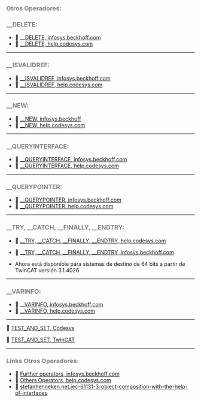 
### <span style="color:grey">Otros Operadores:</span>

### <span style="color:grey">__DELETE:</span>
- 🔗 [__DELETE, infosys.beckhoff.com](https://infosys.beckhoff.com/content/1033/tc3_plc_intro/2529160331.html?id=2289870734872430416)
- 🔗 [__DELETE, help.codesys.com](https://help.codesys.com/api-content/2/codesys/3.5.12.0/en/_cds_operator_delete/)
***
### <span style="color:grey">__ISVALIDREF:</span>
- 🔗 [__ISVALIDREF, infosys.beckhoff.com](https://infosys.beckhoff.com/content/1033/tc3_plc_intro/2529165707.html?id=8190095739921439819)
- 🔗 [__ISVALIDREF, help.codesys.com](https://help.codesys.com/api-content/2/codesys/3.5.14.0/en/_cds_operator_isvalidref/)
***

### <span style="color:grey">__NEW:</span>
- 🔗 [__NEW, infosys.beckhoff](https://infosys.beckhoff.com/content/1033/tc3_plc_intro/2529171083.html?id=5409766235804740463)
- 🔗 [__NEW, help.codesys.com](https://help.codesys.com/api-content/2/codesys/3.5.14.0/en/_cds_operator_new/)
***
### <span style="color:grey">__QUERYINTERFACE:</span>

- 🔗 [__QUERYINTERFACE, infosys.beckhoff.com](https://infosys.beckhoff.com/content/1033/tc3_plc_intro/2529176459.html?id=8921520647493442581)
- 🔗 [__QUERYINTERFACE, help.codesys.com](https://help.codesys.com/api-content/2/codesys/3.5.13.0/en/_cds_operator_queryinterface/#d1ae1a1daa87f58c0a8640e0179dbc5-id-05c12751daa87f58c0a8640e010610d5)
***
### <span style="color:grey">__QUERYPOINTER:</span>

- 🔗 [__QUERYPOINTER, infosys.beckhoff.com](https://infosys.beckhoff.com/content/1033/tc3_plc_intro/2529181835.html?id=8665610409656000922)
- 🔗 [__QUERYPOINTER, help.codesys.com](https://help.codesys.com/api-content/2/codesys/3.5.13.0/en/_cds_operator_querypointer/#a8ba732dbe7195dc0a8640e00227cc8-id-5fcc73e6dbe7195dc0a8640e0044a2da)
***
### <span style="color:grey">__TRY, __CATCH, __FINALLY, __ENDTRY:</span>

- 🔗 [ __TRY, __CATCH, __FINALLY, __ENDTRY, help.codesys.com](https://help.codesys.com/api-content/2/codesys/3.5.13.0/en/_cds_operator_try_catch_finally_endtry/#b3e0448e303c0a8640e00979ff0-id-8af3ebb8d17883fcc0a8640e0068e281)
- 🔗 [ __TRY, __CATCH, __FINALLY, __ENDTRY, infosys.beckhoff.com](https://infosys.beckhoff.com/content/1033/tc3_plc_intro/2529187211.html?id=8164276621849278358)

- Ahora está disponible para sistemas de destino de 64 bits a partir de TwinCAT versión 3.1.4026
***
### <span style="color:grey">__VARINFO:</span>
- 🔗 [__VARINFO, infosys.beckhoff.com](https://infosys.beckhoff.com/content/1033/tc3_plc_intro/3527777675.html?id=2730070918177533256)
- 🔗 [__VARINFO, help.codesys.com](https://help.codesys.com/webapp/_cds_operator_varinfo;product=codesys;version=3.5.14.0)
***
🔗 [TEST_AND_SET, Codesys](https://content.helpme-codesys.com/es/CODESYS%20Development%20System/_cds_operator_test_and_set.html)

🔗 [TEST_AND_SET, TwinCAT](https://infosys.beckhoff.com/content/1033/tc3_plc_intro/31023115.html?id=6418824872038507808)
***
### <span style="color:grey">Links Otros Operadores:</span>
- 🔗 [Further operators, infosys.beckhoff.com](https://infosys.beckhoff.com/english.php?content=../content/1033/tc3_plc_intro/3998094475.html&id=)
- 🔗 [Others Operators, help.codesys.com](https://help.codesys.com/api-content/2/codesys/3.5.13.0/en/_cds_struct_reference_operators/#other-operators)
- 🔗 [stefanhenneken.net,iec-61131-3-object-composition-with-the-help-of-interfaces](https://stefanhenneken.net/2014/02/18/iec-61131-3-object-composition-with-the-help-of-interfaces/)
